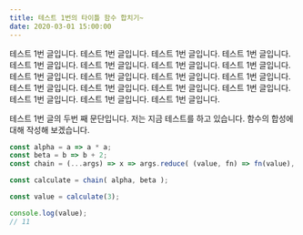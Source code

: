 ```yaml
---
title: 테스트 1번의 타이틀 함수 합치기~
date: 2020-03-01 15:00:00
---
```


테스트 1번 글입니다. 테스트 1번 글입니다. 테스트 1번 글입니다. 테스트 1번 글입니다. 테스트 1번 글입니다. 테스트 1번 글입니다. 테스트 1번 글입니다. 테스트 1번 글입니다. 테스트 1번 글입니다. 테스트 1번 글입니다. 테스트 1번 글입니다. 테스트 1번 글입니다. 테스트 1번 글입니다. 테스트 1번 글입니다. 테스트 1번 글입니다. 테스트 1번 글입니다. 테스트 1번 글입니다. 테스트 1번 글입니다. 테스트 1번 글입니다.

테스트 1번 글의 두번 째 문단입니다. 저는 지금 테스트를 하고 있습니다. 함수의 합성에 대해 작성해 보겠습니다.

```javascript
const alpha = a => a * a;
const beta = b => b + 2;
const chain = (...args) => x => args.reduce( (value, fn) => fn(value), x );

const calculate = chain( alpha, beta );

const value = calculate(3);

console.log(value);
// 11
```
